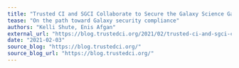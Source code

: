 ```yaml
---
title: "Trusted CI and SGCI Collaborate to Secure the Galaxy Science Gateway Platform"
tease: "On the path toward Galaxy security compliance"
authors: "Kelli Shute, Enis Afgan"
external_url: "https://blog.trustedci.org/2021/02/trusted-ci-and-sgci-collaborate-to.html"
date: "2021-02-03"
source_blog: "https://blog.trustedci.org/"
source_blog_url: "https://blog.trustedci.org/"
---
```

